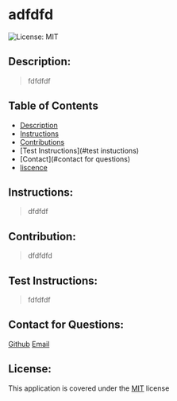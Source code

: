 

# adfdfd

![License: MIT](https://img.shields.io/badge/license-MIT-blue)
## Description:
<blockquote>
<p>fdfdfdf</p>
</blockquote>

## Table of Contents
- [Description](#description)
- [Instructions](#instructions)
- [Contributions](#contributions)
- [Test Instructions](#test instuctions)
- [Contact](#contact for questions)
- [liscence](#liscence)

## Instructions:
<blockquote>
dfdfdf
</blockquote>

## Contribution:
<blockquote>
dfdfdfd
</blockquote>

## Test Instructions:
<blockquote>
fdfdfdf
</blockquote>

## Contact for Questions:
[Github](https://github.com/ashokunb)
[Email](shokunbitobi@gmail.com)


## License:

  This application is covered under the [MIT](https://spdx.org/licenses/MIT.html) license
<br>

